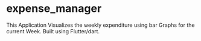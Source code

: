 # expense_manager

This Application Visualizes the weekly expenditure using bar Graphs for the current Week.
Built using Flutter/dart.
